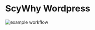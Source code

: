 # ScyWhy Wordpress 
![example workflow](https://github.com/depgod/scywhy/actions/workflows/deploy.yml/badge.svg)
